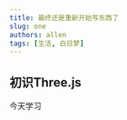 ```yaml
---
title: 最终还是重新开始写东西了
slug: one
authors: allen
tags: [生活, 白日梦]
---
```


## 初识Three.js
<!-- truncate -->
今天学习